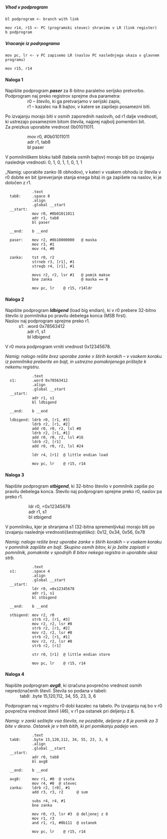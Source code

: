 
##### Vhod v podprogram 
```
bl podprogram <- branch with link
```

```
mov r14, r15 <- PC (programski stevec) shranimo v LR (link register)
b podprogram
```

##### Vracanje iz podrpograma
```
mov pc, lr <- v PC zapisemo LR (naslov PC naslednjega ukaza v glavnem programu)
```

```
mov r15, r14
```
#### Naloga 1
Napišite podprogram **_paser_** za 8-bitno paralelno serijsko pretvorbo. Podprogram naj preko registrov sprejme dva parametra:  
                  r0 – število, ki ga pretvarjamo v serijski zapis,  
                  r1 – kazalec na 8 bajtov, v katere se zapišejo posamezni biti.  
  
Po izvajanju morajo biti v osmih zaporednih naslovih, od r1 dalje vrednosti, ki ustrezajo posameznim bitom števila, najprej najbolj pomembni bit.  
Za preizkus uporabite vrednost 0b01011011.  
  
                  mov r0, #0b01011011  
                  adr r1, tab8  
                  bl paser  
  
V pomnilniškem bloku tab8 (tabela osmih bajtov) morajo biti po izvajanju naslednje vrednosti: 0, 1, 0, 1, 1, 0, 1, 1  
  
_Namig: uporabite zanko (8 obhodov), v kateri v vsakem obhodu iz števila v r0 dobite en bit (preverjanje stanja enega bita) in ga zapišete na naslov, ki je določen z r1.

```
            .text
  tab8:     .space 8
            .align
            .global __start
  __start:   
            mov r0, #0b01011011
            adr r1, tab8
            bl paser

  __end:    b __end
  
  paser:    mov r2, #0b10000000   @ maska
            mov r3, #1
            mov r4, #0
            
  zanka:    tst r0, r2
            strneb r3, [r1], #1
            streqb r4, [r1], #1
            
            movs r2, r2, lsr #1   @ pomik makse
            bne zanka             @ maska == 0
  
            mov pc, lr    @ r15, r14ldr
```
  
#### Naloga 2
Napišite podprogram _**ldbigend**_ (load big endian), ki v r0 prebere 32-bitno število iz pomnilnika po pravilu debelega konca (MSB first).  
Naslov naj podprogram sprejme preko r1.  
           s1:  .word 0x78563412  
                  adr r1, s1  
                  bl ldbigend  
  
V r0 mora podprogram vrniti vrednost 0x12345678.  
  
_Namig: nalogo rešite brez uporabe zanke v štirih korakih – v vsakem koraku iz pomnilnika preberite en bajt, in ustrezno pomaknjenega prištejte k nekemu registru._  

```
            .text
  s1:       .word 0x78563412
            .align
            .global __start
  __start:   
            adr r1, s1
            bl ldbigend

  __end:    b __end
  
  ldbigend: ldrb r0, [r1, #3]
            ldrb r2, [r1, #2]
            add r0, r0, r2, lsl #8 
            ldrb r2, [r1, #1]
            add r0, r0, r2, lsl #16 
            ldrb r2, [r1]
            add r0, r0, r2, lsl #24 
            
            ldr r4, [r1]  @ little endian load

            mov pc, lr    @ r15, r14
```
  
#### Naloga 3
Napišite podprogram _**stbigend**_, ki 32-bitno število v pomnilnik zapiše po pravilu debelega konca. Število naj podprogram sprejme preko r0, naslov pa preko r1.  
  
                   ldr r0, =0x12345678  
                   adr r1, s1  
                   bl stbigend  
  
V pomnilniku, kjer je shranjena s1 (32-bitna spremenljivka) morajo biti po izvajanju naslednje vrednosti(šestnajstiško): 0x12, 0x34, 0x56, 0x78  
  
_Namig: nalogo rešite brez uporabe zanke v štirih korakih – v vsakem koraku v pomnilnik zapišite en bajt. Skupino osmih bitov, ki jo želite zapisati v pomnilnik, pomaknite v spodnjih 8 bitov nekega registra in uporabite ukaz strb._  

```
            .text
  s1:       .space 4
            .align
            .global __start
  __start:   
            ldr r0, =0x12345678
            adr r1, s1
            bl stbigend

  __end:    b __end
  
  stbigend: mov r2, r0
            strb r2, [r1, #3]
            mov r2, r2, lsr #8
            strb r2, [r1, #2]
            mov r2, r2, lsr #8
            strb r2, [r1, #1]
            mov r2, r2, lsr #8
            strb r2, [r1]
  
            str r0, [r1]  @ little endian store

            mov pc, lr    @ r15, r14
```
  
#### Naloga 4
Napišite podprogram _**avg8**_, ki izračuna povprečno vrednost osmih nepredznačenih števil. Števila so podana v tabeli:  
            tab8: .byte 15,120,112, 34, 55, 23, 3, 6  
  
Podprogram naj v registru r0 dobi kazalec na tabelo. Po izvajanju naj bo v r0 povprečna vrednost števil (46), v r1 pa ostanek pri deljenju z 8.  
  
_Namig: v zanki seštejte vsa števila, ne pozabite, deljenje z 8 je pomik za 3 bite v desno. Ostanek je v treh bitih, ki pri pomikanju padejo ven._

```
            .text
  tab8:     .byte 15,120,112, 34, 55, 23, 3, 6  
            .align
            .global __start
  __start:   
            adr r0, tab8
            bl avg8

  __end:    b __end
  
  avg8:     mov r1, #0  @ vsota
            mov r4, #8  @ stevec
  zanka:    ldrb r2, [r0], #1
            add r3, r3, r2      @ sum
                 
            subs r4, r4, #1
            bne zanka
            
            mov r0, r3, lsr #3  @ deljenej z 8
            mov r1, r3
            and r1, r1, #0b111  @ ostanek

            mov pc, lr    @ r15, r14
```